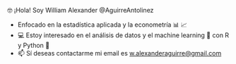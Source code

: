 🤓 ¡Hola! Soy William Alexander @AguirreAntolinez
- Enfocado en la estadística aplicada y la econometría 📊 📈
- 💻 Estoy interesado en el análisis de datos y el machine learning 🤖 con R y Python :snake:
- 📫 Sí deseas contactarme mi email es w.alexanderaguirre@gmail.com  

<!---
AguirreAntolinez/AguirreAntolinez is a ✨ special ✨ repository because its `README.md` (this file) appears on your GitHub profile.
You can click the Preview link to take a look at your changes.
--->
